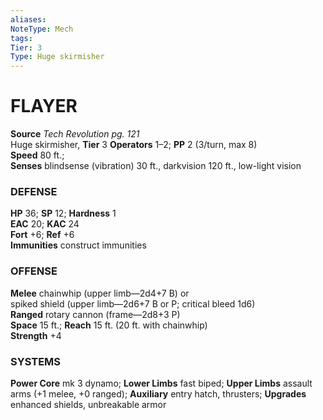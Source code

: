 ```yaml
---
aliases: 
NoteType: Mech
tags: 
Tier: 3
Type: Huge skirmisher
---
```


# FLAYER

**Source** _Tech Revolution pg. 121_  
Huge skirmisher, **Tier** 3 
**Operators** 1–2; **PP** 2 (3/turn, max 8)  
**Speed** 80 ft.;  
**Senses** blindsense (vibration) 30 ft., darkvision 120 ft., low-light vision

### DEFENSE

**HP** 36; **SP** 12; **Hardness** 1  
**EAC** 20; **KAC** 24  
**Fort** +6; **Ref** +6  
**Immunities** construct immunities

### OFFENSE

**Melee** chainwhip (upper limb—2d4+7 B) or  
spiked shield (upper limb—2d6+7 B or P; critical bleed 1d6)  
**Ranged** rotary cannon (frame—2d8+3 P)  
**Space** 15 ft.; **Reach** 15 ft. (20 ft. with chainwhip)  
**Strength** +4

### SYSTEMS

**Power Core** mk 3 dynamo; **Lower Limbs** fast biped; **Upper Limbs** assault arms (+1 melee, +0 ranged); **Auxiliary** entry hatch, thrusters; **Upgrades** enhanced shields, unbreakable armor
